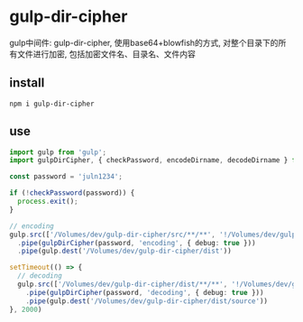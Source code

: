 # gulp-dir-cipher

gulp中间件: gulp-dir-cipher, 使用base64+blowfish的方式, 对整个目录下的所有文件进行加密, 包括加密文件名、目录名、文件内容

## install

`npm i gulp-dir-cipher`

## use

```typescript
import gulp from 'gulp';
import gulpDirCipher, { checkPassword, encodeDirname, decodeDirname } from 'gulp-dir-cipher';

const password = 'juln1234';

if (!checkPassword(password)) {
  process.exit();
}

// encoding
gulp.src(['/Volumes/dev/gulp-dir-cipher/src/**/**', '!/Volumes/dev/gulp-dir-cipher/src'])
  .pipe(gulpDirCipher(password, 'encoding', { debug: true }))
  .pipe(gulp.dest('/Volumes/dev/gulp-dir-cipher/dist'))

setTimeout(() => {
  // decoding
  gulp.src(['/Volumes/dev/gulp-dir-cipher/dist/**/**', '!/Volumes/dev/gulp-dir-cipher/dist'])
    .pipe(gulpDirCipher(password, 'decoding', { debug: true }))
    .pipe(gulp.dest('/Volumes/dev/gulp-dir-cipher/dist/source'))
}, 2000)
```
